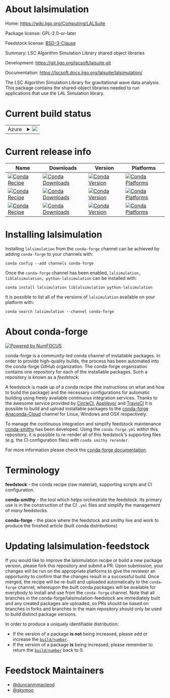About lalsimulation
===================

Home: https://wiki.ligo.org/Computing/LALSuite

Package license: GPL-2.0-or-later

Feedstock license: [BSD-3-Clause](https://github.com/conda-forge/lalsimulation-feedstock/blob/master/LICENSE.txt)

Summary: LSC Algorithm Simulation Library shared object libraries

Development: https://git.ligo.org/lscsoft/lalsuite.git

Documentation: https://lscsoft.docs.ligo.org/lalsuite/lalsimulation/

The LSC Algorithm Simulation Library for gravitational wave data
analysis.
This package contains the shared-object libraries needed to run
applications that use the LAL Simulation library.


Current build status
====================


<table>
    
  <tr>
    <td>Azure</td>
    <td>
      <details>
        <summary>
          <a href="https://dev.azure.com/conda-forge/feedstock-builds/_build/latest?definitionId=5924&branchName=master">
            <img src="https://dev.azure.com/conda-forge/feedstock-builds/_apis/build/status/lalsimulation-feedstock?branchName=master">
          </a>
        </summary>
        <table>
          <thead><tr><th>Variant</th><th>Status</th></tr></thead>
          <tbody><tr>
              <td>linux_64</td>
              <td>
                <a href="https://dev.azure.com/conda-forge/feedstock-builds/_build/latest?definitionId=5924&branchName=master">
                  <img src="https://dev.azure.com/conda-forge/feedstock-builds/_apis/build/status/lalsimulation-feedstock?branchName=master&jobName=linux&configuration=linux_64_" alt="variant">
                </a>
              </td>
            </tr><tr>
              <td>osx_64</td>
              <td>
                <a href="https://dev.azure.com/conda-forge/feedstock-builds/_build/latest?definitionId=5924&branchName=master">
                  <img src="https://dev.azure.com/conda-forge/feedstock-builds/_apis/build/status/lalsimulation-feedstock?branchName=master&jobName=osx&configuration=osx_64_" alt="variant">
                </a>
              </td>
            </tr>
          </tbody>
        </table>
      </details>
    </td>
  </tr>
</table>

Current release info
====================

| Name | Downloads | Version | Platforms |
| --- | --- | --- | --- |
| [![Conda Recipe](https://img.shields.io/badge/recipe-lalsimulation-green.svg)](https://anaconda.org/conda-forge/lalsimulation) | [![Conda Downloads](https://img.shields.io/conda/dn/conda-forge/lalsimulation.svg)](https://anaconda.org/conda-forge/lalsimulation) | [![Conda Version](https://img.shields.io/conda/vn/conda-forge/lalsimulation.svg)](https://anaconda.org/conda-forge/lalsimulation) | [![Conda Platforms](https://img.shields.io/conda/pn/conda-forge/lalsimulation.svg)](https://anaconda.org/conda-forge/lalsimulation) |
| [![Conda Recipe](https://img.shields.io/badge/recipe-liblalsimulation-green.svg)](https://anaconda.org/conda-forge/liblalsimulation) | [![Conda Downloads](https://img.shields.io/conda/dn/conda-forge/liblalsimulation.svg)](https://anaconda.org/conda-forge/liblalsimulation) | [![Conda Version](https://img.shields.io/conda/vn/conda-forge/liblalsimulation.svg)](https://anaconda.org/conda-forge/liblalsimulation) | [![Conda Platforms](https://img.shields.io/conda/pn/conda-forge/liblalsimulation.svg)](https://anaconda.org/conda-forge/liblalsimulation) |
| [![Conda Recipe](https://img.shields.io/badge/recipe-python--lalsimulation-green.svg)](https://anaconda.org/conda-forge/python-lalsimulation) | [![Conda Downloads](https://img.shields.io/conda/dn/conda-forge/python-lalsimulation.svg)](https://anaconda.org/conda-forge/python-lalsimulation) | [![Conda Version](https://img.shields.io/conda/vn/conda-forge/python-lalsimulation.svg)](https://anaconda.org/conda-forge/python-lalsimulation) | [![Conda Platforms](https://img.shields.io/conda/pn/conda-forge/python-lalsimulation.svg)](https://anaconda.org/conda-forge/python-lalsimulation) |

Installing lalsimulation
========================

Installing `lalsimulation` from the `conda-forge` channel can be achieved by adding `conda-forge` to your channels with:

```
conda config --add channels conda-forge
```

Once the `conda-forge` channel has been enabled, `lalsimulation, liblalsimulation, python-lalsimulation` can be installed with:

```
conda install lalsimulation liblalsimulation python-lalsimulation
```

It is possible to list all of the versions of `lalsimulation` available on your platform with:

```
conda search lalsimulation --channel conda-forge
```


About conda-forge
=================

[![Powered by NumFOCUS](https://img.shields.io/badge/powered%20by-NumFOCUS-orange.svg?style=flat&colorA=E1523D&colorB=007D8A)](http://numfocus.org)

conda-forge is a community-led conda channel of installable packages.
In order to provide high-quality builds, the process has been automated into the
conda-forge GitHub organization. The conda-forge organization contains one repository
for each of the installable packages. Such a repository is known as a *feedstock*.

A feedstock is made up of a conda recipe (the instructions on what and how to build
the package) and the necessary configurations for automatic building using freely
available continuous integration services. Thanks to the awesome service provided by
[CircleCI](https://circleci.com/), [AppVeyor](https://www.appveyor.com/)
and [TravisCI](https://travis-ci.com/) it is possible to build and upload installable
packages to the [conda-forge](https://anaconda.org/conda-forge)
[Anaconda-Cloud](https://anaconda.org/) channel for Linux, Windows and OSX respectively.

To manage the continuous integration and simplify feedstock maintenance
[conda-smithy](https://github.com/conda-forge/conda-smithy) has been developed.
Using the ``conda-forge.yml`` within this repository, it is possible to re-render all of
this feedstock's supporting files (e.g. the CI configuration files) with ``conda smithy rerender``.

For more information please check the [conda-forge documentation](https://conda-forge.org/docs/).

Terminology
===========

**feedstock** - the conda recipe (raw material), supporting scripts and CI configuration.

**conda-smithy** - the tool which helps orchestrate the feedstock.
                   Its primary use is in the construction of the CI ``.yml`` files
                   and simplify the management of *many* feedstocks.

**conda-forge** - the place where the feedstock and smithy live and work to
                  produce the finished article (built conda distributions)


Updating lalsimulation-feedstock
================================

If you would like to improve the lalsimulation recipe or build a new
package version, please fork this repository and submit a PR. Upon submission,
your changes will be run on the appropriate platforms to give the reviewer an
opportunity to confirm that the changes result in a successful build. Once
merged, the recipe will be re-built and uploaded automatically to the
`conda-forge` channel, whereupon the built conda packages will be available for
everybody to install and use from the `conda-forge` channel.
Note that all branches in the conda-forge/lalsimulation-feedstock are
immediately built and any created packages are uploaded, so PRs should be based
on branches in forks and branches in the main repository should only be used to
build distinct package versions.

In order to produce a uniquely identifiable distribution:
 * If the version of a package **is not** being increased, please add or increase
   the [``build/number``](https://conda.io/docs/user-guide/tasks/build-packages/define-metadata.html#build-number-and-string).
 * If the version of a package **is** being increased, please remember to return
   the [``build/number``](https://conda.io/docs/user-guide/tasks/build-packages/define-metadata.html#build-number-and-string)
   back to 0.

Feedstock Maintainers
=====================

* [@duncanmmacleod](https://github.com/duncanmmacleod/)
* [@skymoo](https://github.com/skymoo/)

